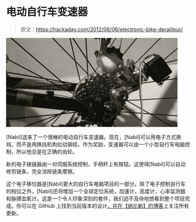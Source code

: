 # 电动自行车变速器

> 原文：<https://hackaday.com/2012/06/06/electronic-bike-derailleur/>

![](img/8ca59a04686a5a1d7f9af636115d7ab6.png "servo")

[Nabil]送来了一个很棒的电动自行车变速器。现在，[Nabil]可以用电子方式换挡，而不是用换挡机构拉动钢缆。作为奖励，变速器可以由一个小型自行车电脑控制，所以他总是在正确的齿轮。

新的电子拨链器由一对伺服系统控制，手柄杆上有按钮。这使得[Nabil]可以自动修剪链条，完全消除链条摩擦。

这个电子移位器是[Nabil]更大的自行车电脑项目的一部分。除了电子控制自行车的档位之外，[Nabil]还将增加一个全球定位系统，加速计，高度计，心率监测器和脉搏血氧计。这是一个令人印象深刻的套件，我们迫不及待地想看到整个项目完成。你可以在 GitHub 上找到当前版本的设计[，并在](https://github.com/nabilt/diy_eshift)[【纳比勒】的博客](http://nabilt.github.com/diy_eshift/)上关注所有更新。